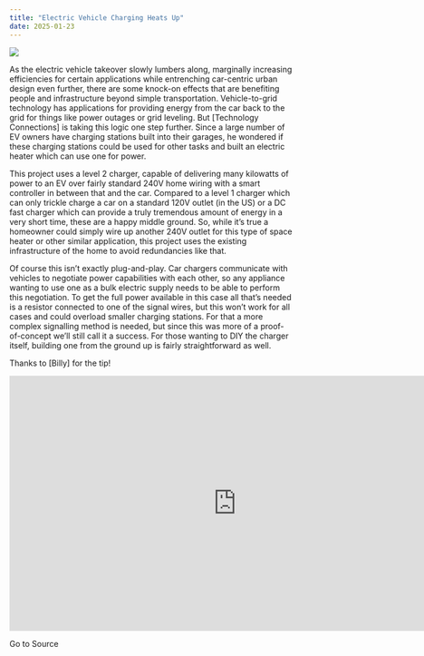 ```yaml
---
title: "Electric Vehicle Charging Heats Up"
date: 2025-01-23
---
```


![](https://hackaday.com/wp-content/uploads/2025/01/charger-heater-main.png?w=800)

As the electric vehicle takeover slowly lumbers along, marginally increasing efficiencies for certain applications while entrenching car-centric urban design even further, there are some knock-on effects that are benefiting people and infrastructure beyond simple transportation. Vehicle-to-grid technology has applications for providing energy from the car back to the grid for things like power outages or grid leveling. But \[Technology Connections\] is taking this logic one step further. Since a large number of EV owners have charging stations built into their garages, he wondered if these charging stations could be used for other tasks and built an electric heater which can use one for power.

This project uses a level 2 charger, capable of delivering many kilowatts of power to an EV over fairly standard 240V home wiring with a smart controller in between that and the car. Compared to a level 1 charger which can only trickle charge a car on a standard 120V outlet (in the US) or a DC fast charger which can provide a truly tremendous amount of energy in a very short time, these are a happy middle ground. So, while it’s true a homeowner could simply wire up another 240V outlet for this type of space heater or other similar application, this project uses the existing infrastructure of the home to avoid redundancies like that.

Of course this isn’t exactly plug-and-play. Car chargers communicate with vehicles to negotiate power capabilities with each other, so any appliance wanting to use one as a bulk electric supply needs to be able to perform this negotiation. To get the full power available in this case all that’s needed is a resistor connected to one of the signal wires, but this won’t work for all cases and could overload smaller charging stations. For that a more complex signalling method is needed, but since this was more of a proof-of-concept we’ll still call it a success. For those wanting to DIY the charger itself, building one from the ground up is fairly straightforward as well.

Thanks to \[Billy\] for the tip!

<iframe loading="lazy" title="I tricked my car charging station into powering a 7.5 kW heater" width="800" height="450" src="https://www.youtube.com/embed/kTctVqjhDEw?feature=oembed" frameborder="0" allow="accelerometer; autoplay; clipboard-write; encrypted-media; gyroscope; picture-in-picture; web-share" referrerpolicy="strict-origin-when-cross-origin" allowfullscreen></iframe>

Go to Source
